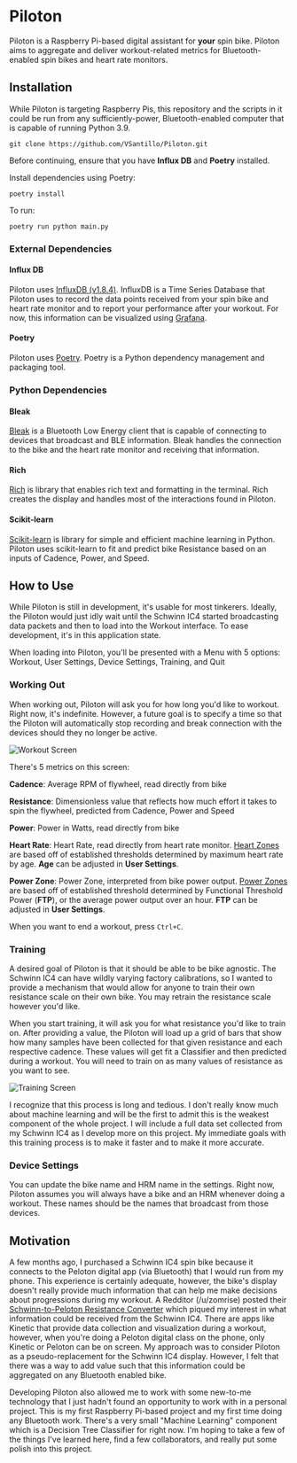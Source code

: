 # Piloton

Piloton is a Raspberry Pi-based digital assistant for **your** spin bike. 
Piloton aims to aggregate and deliver workout-related metrics for 
Bluetooth-enabled spin bikes and heart rate monitors. 

## Installation

While Piloton is targeting Raspberry Pis, this repository and the scripts in it 
could be run from any sufficiently-power, Bluetooth-enabled computer that is 
capable of running Python 3.9.

    git clone https://github.com/VSantillo/Piloton.git

Before continuing, ensure that you have **Influx DB** and **Poetry** installed. 

Install dependencies using Poetry:

    poetry install

To run:

    poetry run python main.py

### External Dependencies
#### Influx DB
Piloton uses [InfluxDB (v1.8.4)](https://www.influxdata.com/). InfluxDB is a 
Time Series Database that Piloton uses to record the data points received from 
your spin bike and heart rate monitor and to report your performance after your 
workout. For now, this information can be visualized using [Grafana](https://grafana.com/oss/grafana/). 

#### Poetry

Piloton uses [Poetry](https://python-poetry.org/docs/). Poetry is a Python 
dependency management and packaging tool.



### Python Dependencies

#### Bleak

[Bleak](https://github.com/hbldh/bleak) is a Bluetooth Low Energy client that is
capable of connecting to devices that broadcast and BLE information. Bleak 
handles the connection to the bike and the heart rate monitor and receiving 
that information. 

#### Rich

[Rich](https://github.com/willmcgugan/rich) is library that enables rich text 
and formatting in the terminal. Rich creates the display and handles most of the
interactions found in Piloton. 

####  Scikit-learn

[Scikit-learn](https://scikit-learn.org/stable/) is library for simple and 
efficient machine learning in Python. Piloton uses scikit-learn to fit and 
predict bike Resistance based on an inputs of Cadence, Power, and Speed. 

## How to Use

While Piloton is still in development, it's usable for most tinkerers. Ideally, 
the Piloton would just idly wait until the Schwinn IC4 started broadcasting data
packets and then to load into the Workout interface. To ease development, it's 
in this application state. 

When loading into Piloton, you'll be presented with a Menu with 5 options: 
Workout, User Settings, Device Settings, Training, and Quit

### Working Out

When working out, Piloton will ask you for how long you'd like to workout. 
Right now, it's indefinite. However, a future goal is to specify a time so that 
the Piloton will automatically stop recording and break connection with the 
devices should they no longer be active. 

![Workout Screen](https://thumbs.gfycat.com/OfficialQuerulousFoxterrier-size_restricted.gif)

There's 5 metrics on this screen:

**Cadence**: Average RPM of flywheel, read directly from bike

**Resistance**: Dimensionless value that reflects how much effort it takes to 
spin the flywheel, predicted from Cadence, Power and Speed

**Power**: Power in Watts, read directly from bike

**Heart Rate**: Heart Rate, read directly from heart rate monitor. 
[Heart Zones](https://www.polar.com/blog/running-heart-rate-zones-basics/) are 
based off of established thresholds determined by maximum heart rate by age. 
**Age** can be adjusted in **User Settings**.

**Power Zone**: Power Zone, interpreted from bike power output. 
[Power Zones](https://blog.onepeloton.com/power-zone-training/) are based off of
established threshold determined by Functional Threshold Power (**FTP**), or the
average power output over an hour. **FTP** can be adjusted in **User Settings**.

When you want to end a workout, press `Ctrl+C`.

### Training

A desired goal of Piloton is that it should be able to be bike agnostic. The 
Schwinn IC4 can have wildly varying factory calibrations, so I wanted to provide
a mechanism that would allow for anyone to train their own resistance scale on 
their own bike. You may retrain the resistance scale however you'd like. 

When you start training, it will ask you for what resistance you'd like to train
on. After providing a value, the Piloton will load up a grid of bars that show 
how many samples have been collected for that given resistance and each 
respective cadence. These values will get fit a Classifier and then predicted 
during a workout. You will need to train on as many values of resistance as you 
want to see.

![Training Screen](https://thumbs.gfycat.com/ShortSoftEchidna-size_restricted.gif)

I recognize that this process is long and tedious. I don't really know much 
about machine learning and will be the first to admit this is the weakest 
component of the whole project. I will include a full data set collected from my
Schwinn IC4 as I develop more on this project. My immediate goals with this 
training process is to make it faster and to make it more accurate. 


### Device Settings

You can update the bike name and HRM name in the settings. Right now, Piloton 
assumes you will always have a bike and an HRM whenever doing a workout. These 
names should be the names that broadcast from those devices. 

## Motivation

A few months ago, I purchased a Schwinn IC4 spin bike because it connects to the
Peloton digital app (via Bluetooth) that I would run from my phone. This
experience is certainly adequate, however, the bike's display doesn't really 
provide much information that can help me make decisions about progressions 
during my workout. A Redditor (/u/zomrise) posted their 
[Schwinn-to-Peloton Resistance Converter](https://www.reddit.com/r/SchwinnIC4_BowflexC6/comments/l5pgos/i_built_a_schwinntopeloton_resistance_converter/) 
which piqued my interest in what information could be received from the Schwinn 
IC4.  There are apps like Kinetic that provide data collection and visualization
during a workout, however, when you're doing a Peloton digital class on the 
phone, only Kinetic or Peloton can be on screen. My approach was to consider 
Piloton as a pseudo-replacement for the Schwinn IC4 display. However, I felt 
that there was a way to add value such that this information could be aggregated
on any Bluetooth enabled bike.

Developing Piloton also allowed me to work with some new-to-me technology that I
just hadn't found an opportunity to work with in a personal project. This is my 
first Raspberry Pi-based project and my first time doing any Bluetooth work. 
There's a very small "Machine Learning" component which is a Decision Tree 
Classifier for right now. I'm hoping to take a few of the things I've learned 
here, find a few collaborators, and really put some polish into this project. 
